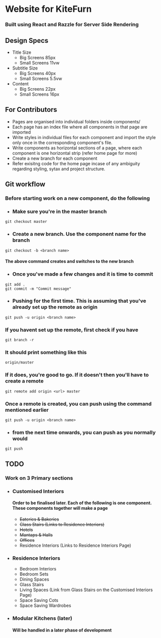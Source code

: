 # Website for KiteFurn

### Built using React and Razzle for Server Side Rendering
   

## Design Specs
- Title Size 
  - Big Screens 85px
  - Small Screens 11vw
- Subtitle Size
  - Big Screens 40px
  - Small Screens 5.5vw
- Content
  - Big Screens 22px
  - Small Screens 16px

## For Contributors
- Pages are organised into individual folders inside components/
- Each page has an index file where all components in that page are imported
- Write styles in individual files for each component and import the style only once in the corresponding component's file.
- Write components as horizontal sections of a page, where each component is one horizontal strip (refer home page for more)
- Create a new branch for each component
- Refer exisitng code for the home page incase of any ambiguity regarding styling, sytax and project structure.

## Git workflow
### Before starting work on a new component, do the following
- ### Make sure you're in the master branch
```
git checkout master
```

- ### Create a new branch. Use the component name for the branch
```
git checkout -b <branch name>
```
#### The above command creates and switches to the new branch

- ### Once you've made a few changes and it is time to commit
```
git add .
git commit -m "Commit message"
```

- ### Pushing for the first time. This is assuming that you've already set up the remote as origin
```
git push -u origin <branch name>
```
### If you havent set up the remote, first check if you have
```
git branch -r
```
### It should print something like this
```
origin/master
```
### If it does, you're good to go. If it doesn't then you'll have to create a remote
```
git remote add origin <url> master
```

### Once a remote is created, you can push using the command mentioned earlier
```
git push -u origin <branch name>
```

- ### from the next time onwards, you can push as you normally would
```
git push
```


## TODO
### Work on 3 Primary sections
- ### Customised Interiors
    #### Order to be finalised later. Each of the following is one component. These components together will make a page 
  - ~~Eateries & Bakeries~~
  - ~~Glass Stairs (Links to Residence Interiors)~~
  - ~~Hotels~~
  - ~~Mantaps & Halls~~
  - ~~Offices~~
  - Residence Interiors (Links to Residence Interiors Page)
- ### Residence Interiors
  - Bedroom Interiors
  - Bedroom Sets
  - Dining Spaces
  - Glass Stairs
  - Living Spaces (Link from Glass Stairs on the Customised Interiors Page)
  - Space Saving Cots
  - Space Saving Wardrobes
- ### Modular Kitchens (later)
    #### Will be handled in a later phase of development